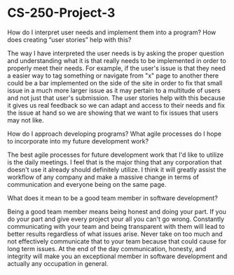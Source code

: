 # CS-250-Project-3
How do I interpret user needs and implement them into a program? How does creating “user stories” help with this?

  The way I have interpreted the user needs is by asking the proper question and understanding what it is that really needs to be implemented in order to properly meet their needs. For example, if the user's issue is that they need a easier way to tag something or navigate from "x" page to another there could be a bar implemented on the side of the site in order to fix that small issue in a much more larger issue as it may pertain to a multitude of users and not just that user's submission. The user stories help with this because it gives us real feedback so we can adapt and access to their needs and fix the issue at hand so we are showing that we want to fix issues that users may not like.
  
How do I approach developing programs? What agile processes do I hope to incorporate into my future development work?

  The best agile processes for future development work that I'd like to utilize is the daily meetings. I feel that is the major thing that any corporation that doesn't use it already should definitely utilize. I think it will greatly assist the workflow of any company and make a massive change in terms of communication and everyone being on the same page. 
  
What does it mean to be a good team member in software development?

  Being a good team member means being honest and doing your part. If you do your part and give every project your all you can't go wrong. Constantly communicating with your team and being transparent with them will lead to better results regardless of what issues arise. Never take on too much and not effectively communicate that to your team because that could cause for long term issues. At the end of the day communication, honesty, and integrity will make you an exceptional member in software development and actually any occupation in general.
